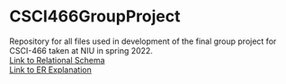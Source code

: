 # CSCI466GroupProject
Repository for all files used in development of the final group project for CSCI-466 taken at NIU in spring 2022.<br>
[Link to Relational Schema](https://docs.google.com/document/d/1kL9WICJmsC-e-bOmM2KWCn7jttEPVyWfO1Ld35gR5Do/edit)<br>
[Link to ER Explanation](https://docs.google.com/document/d/15hTMsLHqHDqTOTdKSC8mz-gJQK_YpTLu4XjetbJZMko/edit)<br>
